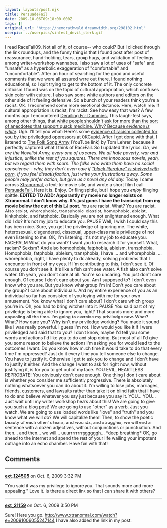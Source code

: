 ```yaml
---
layout: layouts/post.njk
title: PersuadeFail
date: 2009-10-06T09:18:00.000Z
tags: []
original_url: 'https://nemorathwald.dreamwidth.org/298102.html'
userpic: ../userpics/sinfest_devil_clerk.gif
---
```

I read RaceFail09. Not all of it, of course-- who could? But I clicked through the link roundups, and the funny thing is that I found post after post of reassurance, hand-holding, tears, group hugs, and validation of feelings among writer-workshop wannabes. I also saw a lot of uses of "safe" and "unsafe" as a hyperbolic exaggeration of "comfortable" and "uncomfortable". After an hour of searching for the good and useful comments that we were all assured were out there, I found nothing educational, so I quit trying to get to the bottom of it. The only concrete criticism I found was on the topic of cultural appropriation, which confuses skin color with culture. I also saw some white authors and editors on the other side of it feeling defensive. So a bunch of your readers think you're a racist. OK. I recommend some more emotional distance. Here, watch me: If cultural appropriation is racist, I'm racist. See how easy that was? A few months ago I encountered [Derailing For Dummies.](http://www.derailingfordummies.com/) This laugh-fest says, among other things, that [white people shouldn't ask for more than the sort of anecdotes that support quack medicine. Why? Because _evidence is white_](http://www.derailingfordummies.com/#opinion). Ugh. I'll tell you what: Here's some [evidence of racism collected for you by the priviledged oppressors at OKCupid](http://blog.okcupid.com/index.php/2009/10/05/your-race-affects-whether-people-write-you-back/). After I got done with that, I listened to [The Folk Song Army](http://www.youtube.com/watch?v=yygMhtNQJ9M) (YouTube link) by Tom Lehrer, because it perfectly captured what I think of RaceFail. So I updated the lyrics. _Oh, we are the Novelist Army, every one of us cares. We all hate poverty, war and injustice, unlike the rest of you squares. There are innocuous novels, yeah, but we regard them with scorn. The folks who write them have no social conscience-- why, they don't even care if ["black literature" is shelved with porn](http://urielw.com/refs/060104.htm). If you feel dissatisfaction, just write your frustrations away. Some people may prefer action, but give us a novel any old day._ Today I came across [Xtranormal](http://www.xtranormal.com/), a text-to-movie site, and wrote a short film I call [PersuadeFail](http://www.xtranormal.com/watch?e=20091006055247144). Here it is. Enjoy. Or fling spittle, but I hope you _enjoy_ flinging spittle. **EDITED TO ADD: Apparantly my movie no longer exists on Xtranormal. I don't know why. It's just gone. I have the transcript from my movie below the cut of this LJ post.** You are racist. What? You are racist. Also sexist, whorephobic, transphobic, classist, homophobic, ableist, kinkphobic, and fatphobic. Basically you are not enlightened enough. What did I do? It's not my job to educate you. PAUSE Well, I wish I could say this has been nice. Sure, you get the priviledge of ignoring me. The white, heterosexual, cisgendered, cissexual, upper-class male priviledge of not even listening to me. OK, I'm listening. It's not my job to educate you. FACEPALM What do you want? I want you to research it for yourself. What, racism? Sexism? And also homophobia, fatphobia, ableism, transphobia. Homophobia, fatphobia, ableism, transphobia, I have ... and whorephobia. ... whorephobia, right, I have plenty to do already, solving problems that I encounter in front of my eyes. If I'm contributing to this, I don't see it. Of course you don't see it. It's like a fish can't see water. A fish also can't solve water. Oh yeah, you don't care at all. You're so uncaring. You just don't care enough. Of course I don't care about you. Am I supposed to? I don't even know who you are. But you know what group I'm in! Don't you care about my group? I care about individuals. And my entire experience of you as an individual so far has consisted of you toying with me for your own amusement. You know what I don't care about? I don't care which group you're in. Oh, you had to bring witches into it. PAUSE You said part of my priviledge is being able to ignore you, right? That sounds more and more appealing all the time. I'm going to exercise my priviledge now. What? What? How dare you? Why isn't my priviledge working? You made it sound like I was really powerful. I guess I'm not. How would you like it if I were priviledged and said that to you? I don't know, maybe I'd tell you some words and actions I'd like you to do and stop doing. But most of all I'd give you some reason to believe the actions I'm asking you for would lead to the outcomes I want. Do you know how much time it would take to do that every time I'm oppressed? Just do it every time you tell someone else to change. You have to justify it. Otherwise I get to ask you to change and I don't have to justify it either. And the change I want to ask for right now, without justifying it, is for you to get out of my face. YOU EVIL, HEARTLESS REPROBATE! You obviously don't care enough. One thing I don't care about is whether you consider me sufficiently progressive. There is absolutely nothing whatsoever you can do about it. I'm willing to lose jobs, marriages, friends, customers, and lawsuits rather than take it on blind faith that I have to do and believe whatever you say just because you say it. YOU... YOU... Just wait until my writer workshop hears about this! We are going to give you such a blog post! We are going to use "other" as a verb. Just you watch. We are going to use loaded words like "love" and "truth" and you know what we will do? We will capitalize them! Then, to show the poetic beauty of each other's tears, and wounds, and struggles, we will end a sentence with a dozen adjectives, without conjunctions or punctuation. And then... and then... we will... uuurrrrrrrrggggggh... \*deep breathing\* OK, go ahead to the internet and spend the rest of your life wailing your impotent outrage into an echo chamber. Have fun with that!

## Comments

---

**[ext_124505](https://www.dreamwidth.org/users/ext_124505)** on Oct. 6, 2009 3:32 PM

"You said it was my privilege to ignore you. That sounds more and more appealing." Love it. Is there a direct link so that I can share it with others?

---

**[ext_21159](https://www.dreamwidth.org/users/ext_21159)** on Oct. 6, 2009 3:50 PM

Sure! Here you go. http://www.xtranormal.com/watch?e=20091006055247144 I have also added the link in my post.
